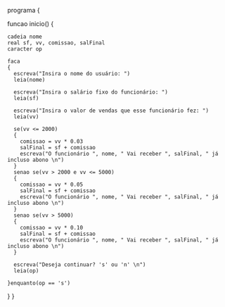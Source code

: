 <!-- 4- Ler onome, o salário fixo e o valor das vendas efetuadas pelo vendedor de uma loja.
Sabendo-se que ele recebe uma comissão de 3% sobre o total das vendas até R$ 2.000,00,
5% sobre vendas acima de R$ 2.000,00 e R$ 5.000,00 e 10% para vendas acima de R$
5000,00, calcular e escrever o seu nome e o salário com abono. -->

programa 
{

  funcao inicio() 
  {
    
    cadeia nome
    real sf, vv, comissao, salFinal
    caracter op

    faca
    {
      escreva("Insira o nome do usuário: ")
      leia(nome)

      escreva("Insira o salário fixo do funcionário: ")
      leia(sf)

      escreva("Insira o valor de vendas que esse funcionário fez: ")
      leia(vv)

      se(vv <= 2000)
      {
        comissao = vv * 0.03
        salFinal = sf + comissao
        escreva("O funcionário ", nome, " Vai receber ", salFinal, " já incluso abono \n")
      }
      senao se(vv > 2000 e vv <= 5000)
      {
        comissao = vv * 0.05
        salFinal = sf + comissao
        escreva("O funcionário ", nome, " Vai receber ", salFinal, " já incluso abono \n")
      }
      senao se(vv > 5000)
      {
        comissao = vv * 0.10
        salFinal = sf + comissao
        escreva("O funcionário ", nome, " Vai receber ", salFinal, " já incluso abono \n")
      }

      escreva("Deseja continuar? 's' ou 'n' \n")
      leia(op)

    }enquanto(op == 's')
  }
}
